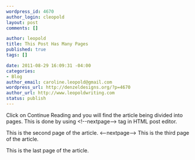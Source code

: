 ```yaml
--- 
wordpress_id: 4670
author_login: cleopold
layout: post
comments: []

author: leopold
title: This Post Has Many Pages
published: true
tags: []

date: 2011-08-29 16:09:31 -04:00
categories: 
- Blog
author_email: caroline.leopold@gmail.com
wordpress_url: http://denzeldesigns.org/?p=4670
author_url: http://www.leopoldwriting.com
status: publish
---
```

Click on Continue Reading and you will find the article being divided into pages. This is done by using &lt;!--nextpage--&gt; tag in HTML post editor.
<!--nextpage-->
This is the second page of the article.
<--nextpage-->
This is the third page of the article.
<!--nextpage-->
This is the last page of the article.
